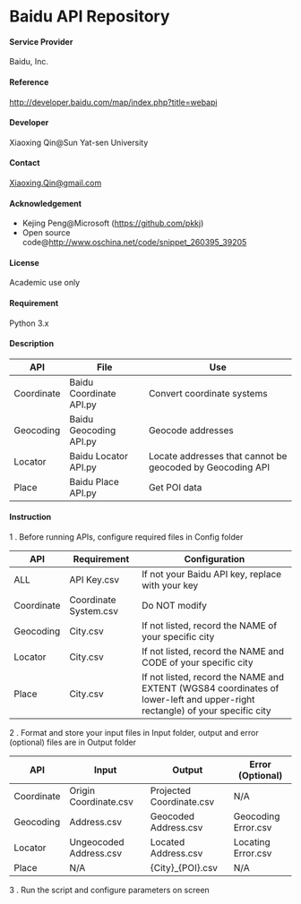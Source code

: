 Baidu API Repository
===========

#### Service Provider
Baidu, Inc.

#### Reference
http://developer.baidu.com/map/index.php?title=webapi

#### Developer
Xiaoxing Qin@Sun Yat-sen University

#### Contact
Xiaoxing.Qin@gmail.com

#### Acknowledgement
* Kejing Peng@Microsoft (https://github.com/pkkj)
* Open source code@http://www.oschina.net/code/snippet_260395_39205

#### License

Academic use only

#### Requirement

Python 3.x

#### Description

API	|	File			|	Use
------------- | -------------|-------------
Coordinate| 	Baidu Coordinate API.py	| 	Convert coordinate systems
Geocoding| 	Baidu Geocoding API.py	| 	Geocode addresses
Locator	| 	Baidu Locator API.py	| 	Locate addresses that cannot be geocoded by Geocoding API
Place	| 	Baidu Place API.py	| 	Get POI data

#### Instruction
1 . Before running APIs, configure required files in Config folder

API	|	Requirement		|	Configuration
------------- | -------------|-------------
ALL	|	API Key.csv	|		If not your Baidu API key, replace with your key
Coordinate|	Coordinate System.csv	|	Do NOT modify
Geocoding |	City.csv	|		If not listed, record the NAME of your specific city
Locator	|	City.csv	|		If not listed, record the NAME and CODE of your specific city
Place	|	City.csv	|		If not listed, record the NAME and EXTENT (WGS84 coordinates of lower-left and upper-right rectangle) of your specific city

2 . Format and store your input files in Input folder, output and error (optional) files are in Output folder

API	|	Input		|		Output		|		Error (Optional)
------------- | -------------|------------- | ---------------
Coordinate |	Origin Coordinate.csv	|	Projected Coordinate.csv|	N/A
Geocoding	| Address.csv		|	Geocoded Address.csv	|	Geocoding Error.csv
Locator	|	Ungeocoded Address.csv	|	Located Address.csv	|	Locating Error.csv
Place	|	N/A		|		{City}_{POI}.csv	|	N/A

3 . Run the script and configure parameters on screen
